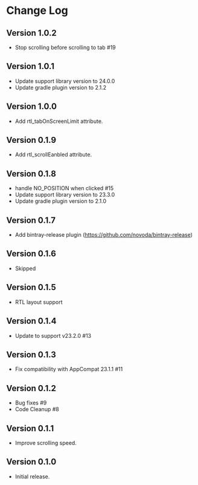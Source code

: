 Change Log
==========

## Version 1.0.2
* Stop scrolling before scrolling to tab #19

## Version 1.0.1
* Update support library version to 24.0.0
* Update gradle plugin version to 2.1.2

## Version 1.0.0
* Add rtl_tabOnScreenLimit attribute.

## Version 0.1.9
* Add rtl_scrollEanbled attribute.

## Version 0.1.8
* handle NO_POSITION when clicked #15
* Update support library version to 23.3.0
* Update gradle plugin version to 2.1.0

## Version 0.1.7
* Add bintray-release plugin (https://github.com/novoda/bintray-release)

## Version 0.1.6
* Skipped

## Version 0.1.5
* RTL layout support

## Version 0.1.4
* Update to support v23.2.0 #13

## Version 0.1.3
* Fix compatibility with AppCompat 23.1.1 #11

## Version 0.1.2
* Bug fixes #9
* Code Cleanup #8

## Version 0.1.1
* Improve scrolling speed.

## Version 0.1.0
* Initial release.
